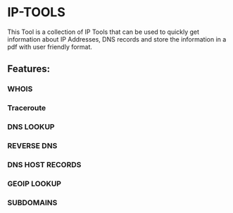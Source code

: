 # IP-TOOLS
 This Tool is a collection of IP Tools that can be used to quickly get information about IP Addresses, DNS records and store the information in a pdf with user friendly format.

## Features:
### WHOIS
### Traceroute
### DNS	LOOKUP
### REVERSE	DNS
### DNS	HOST	RECORDS
### GEOIP	LOOKUP
### SUBDOMAINS
 
 
 
